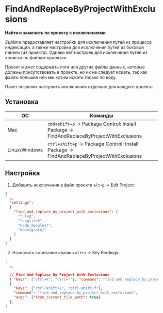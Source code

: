 # FindAndReplaceByProjectWithExclusions

__Найти и заменить по проекту с исключениями__

_Sublime_ предоставляет настройки для исключения путей из процесса индексации, а
также настройки для исключения путей из боковой панели (из проекта). Однако нет
настроек для исключения путей из «поиска по файлам проекта».

Проект может содержать логи или другие файлы данных, которые должны
присутствовать в проекте, но их не следует искать, так как файлы большие или мы
хотим искать только по коду.

Пакет позволит настроить исключения отдельно для каждого проекта.

## Установка

| ОС            | Команды                                                                                   |
| ---           | ---                                                                                       |
| Mac           | `cmd+shift+p` → Package Control: Install Package → FindAndReplaceByProjectWithExclusions  |
| Linux/Windows | `ctrl+shift+p` → Package Control: Install Package → FindAndReplaceByProjectWithExclusions |

## Настройка

1. Добавить исключения в файл проекта `alt+p` &#8594; Edit Project:

```json
{
  …,
  "settings":
  {
    "find_and_replace_by_project_with_exclusions": [
      "*.log",
      "*.sqlite3",
      "node_modules/",
      "db/migrate/"
    ]
  }
}
```

2. Назначить сочетание клавиш `alt+n` &#8594; Key Bindings:

```json
[
  …,

  // Find And Replace By Project With Exclusions
  { "keys": ["ctrl+k", "ctrl+f"], "command": "find_and_replace_by_project_with_exclusions" },
  {
    "keys": ["ctrl+shift+k", "ctrl+shift+f"],
    "command": "find_and_replace_by_project_with_exclusions",
    "args": {"from_current_file_path": true}
  },
]
```
